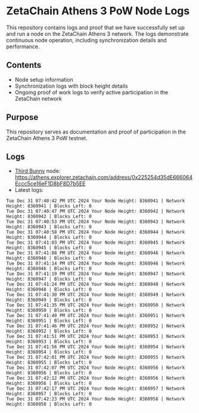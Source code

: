 # ZetaChain Athens 3 PoW Node Logs
This repository contains logs and proof that we have successfully set up and run a node on the ZetaChain Athens 3 network. The logs demonstrate continuous node operation, including synchronization details and performance.

## Contents
- Node setup information
- Synchronization logs with block height details
- Ongoing proof of work logs to verify active participation in the ZetaChain network

## Purpose
This repository serves as documentation and proof of participation in the ZetaChain Athens 3 PoW testnet.

## Logs

- [Third Bunny](https://thirdbunny.xyz/) node: https://athens.explorer.zetachain.com/address/0x225254d35dE666064Eccc5ce16eF1D8bF8D7b5EE
- Latest logs:
```
Tue Dec 31 07:40:42 PM UTC 2024 Your Node Height: 8360941 | Network Height: 8360941 | Blocks Left: 0
Tue Dec 31 07:40:47 PM UTC 2024 Your Node Height: 8360942 | Network Height: 8360942 | Blocks Left: 0
Tue Dec 31 07:40:53 PM UTC 2024 Your Node Height: 8360943 | Network Height: 8360943 | Blocks Left: 0
Tue Dec 31 07:40:58 PM UTC 2024 Your Node Height: 8360944 | Network Height: 8360944 | Blocks Left: 0
Tue Dec 31 07:41:03 PM UTC 2024 Your Node Height: 8360945 | Network Height: 8360945 | Blocks Left: 0
Tue Dec 31 07:41:08 PM UTC 2024 Your Node Height: 8360946 | Network Height: 8360946 | Blocks Left: 0
Tue Dec 31 07:41:14 PM UTC 2024 Your Node Height: 8360946 | Network Height: 8360946 | Blocks Left: 0
Tue Dec 31 07:41:19 PM UTC 2024 Your Node Height: 8360947 | Network Height: 8360947 | Blocks Left: 0
Tue Dec 31 07:41:24 PM UTC 2024 Your Node Height: 8360948 | Network Height: 8360948 | Blocks Left: 0
Tue Dec 31 07:41:30 PM UTC 2024 Your Node Height: 8360949 | Network Height: 8360949 | Blocks Left: 0
Tue Dec 31 07:41:35 PM UTC 2024 Your Node Height: 8360950 | Network Height: 8360950 | Blocks Left: 0
Tue Dec 31 07:41:40 PM UTC 2024 Your Node Height: 8360951 | Network Height: 8360951 | Blocks Left: 0
Tue Dec 31 07:41:46 PM UTC 2024 Your Node Height: 8360952 | Network Height: 8360952 | Blocks Left: 0
Tue Dec 31 07:41:51 PM UTC 2024 Your Node Height: 8360953 | Network Height: 8360953 | Blocks Left: 0
Tue Dec 31 07:41:56 PM UTC 2024 Your Node Height: 8360954 | Network Height: 8360954 | Blocks Left: 0
Tue Dec 31 07:42:01 PM UTC 2024 Your Node Height: 8360955 | Network Height: 8360955 | Blocks Left: 0
Tue Dec 31 07:42:07 PM UTC 2024 Your Node Height: 8360956 | Network Height: 8360956 | Blocks Left: 0
Tue Dec 31 07:42:12 PM UTC 2024 Your Node Height: 8360956 | Network Height: 8360956 | Blocks Left: 0
Tue Dec 31 07:42:17 PM UTC 2024 Your Node Height: 8360957 | Network Height: 8360957 | Blocks Left: 0
Tue Dec 31 07:42:23 PM UTC 2024 Your Node Height: 8360958 | Network Height: 8360958 | Blocks Left: 0
```
